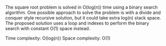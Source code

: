 The square root problem is solved in O(log(n)) time using a binary search algorithm.
One possible approach to solve the problem is with a divide and conquer style recursive solution, but it could take extra log(n) stack space. The proposed solution uses a loop and indexes to perform the binary search with constant O(1) space instead.

Time complexity: O(log(n))
Space complexity: O(1)
